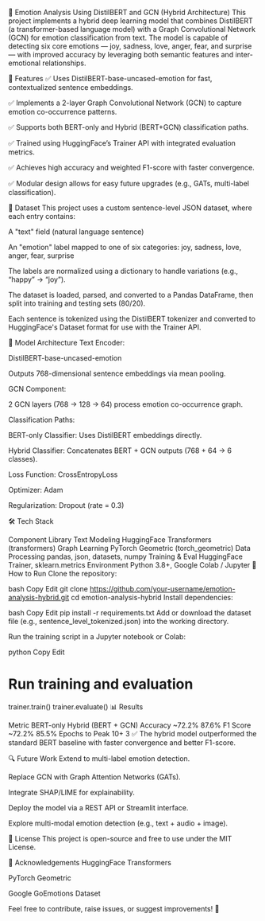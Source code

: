 💬 Emotion Analysis Using DistilBERT and GCN (Hybrid Architecture)
This project implements a hybrid deep learning model that combines DistilBERT (a transformer-based language model) with a Graph Convolutional Network (GCN) for emotion classification from text. The model is capable of detecting six core emotions — joy, sadness, love, anger, fear, and surprise — with improved accuracy by leveraging both semantic features and inter-emotional relationships.


📌 Features
✅ Uses DistilBERT-base-uncased-emotion for fast, contextualized sentence embeddings.

✅ Implements a 2-layer Graph Convolutional Network (GCN) to capture emotion co-occurrence patterns.

✅ Supports both BERT-only and Hybrid (BERT+GCN) classification paths.

✅ Trained using HuggingFace’s Trainer API with integrated evaluation metrics.

✅ Achieves high accuracy and weighted F1-score with faster convergence.

✅ Modular design allows for easy future upgrades (e.g., GATs, multi-label classification).


📁 Dataset
This project uses a custom sentence-level JSON dataset, where each entry contains:

A "text" field (natural language sentence)

An "emotion" label mapped to one of six categories:
joy, sadness, love, anger, fear, surprise

The labels are normalized using a dictionary to handle variations (e.g., “happy” → “joy”).

The dataset is loaded, parsed, and converted to a Pandas DataFrame, then split into training and testing sets (80/20).

Each sentence is tokenized using the DistilBERT tokenizer and converted to HuggingFace's Dataset format for use with the Trainer API.



🧠 Model Architecture
Text Encoder:

DistilBERT-base-uncased-emotion

Outputs 768-dimensional sentence embeddings via mean pooling.

GCN Component:

2 GCN layers (768 → 128 → 64) process emotion co-occurrence graph.

Classification Paths:

BERT-only Classifier: Uses DistilBERT embeddings directly.

Hybrid Classifier: Concatenates BERT + GCN outputs (768 + 64 → 6 classes).

Loss Function: CrossEntropyLoss

Optimizer: Adam

Regularization: Dropout (rate = 0.3)

🛠️ Tech Stack

Component	Library
Text Modeling	HuggingFace Transformers (transformers)
Graph Learning	PyTorch Geometric (torch_geometric)
Data Processing	pandas, json, datasets, numpy
Training & Eval	HuggingFace Trainer, sklearn.metrics
Environment	Python 3.8+, Google Colab / Jupyter
🚀 How to Run
Clone the repository:

bash
Copy
Edit
git clone https://github.com/your-username/emotion-analysis-hybrid.git
cd emotion-analysis-hybrid
Install dependencies:

bash
Copy
Edit
pip install -r requirements.txt
Add or download the dataset file (e.g., sentence_level_tokenized.json) into the working directory.

Run the training script in a Jupyter notebook or Colab:

python
Copy
Edit
# Run training and evaluation
trainer.train()
trainer.evaluate()
📊 Results

Metric	BERT-only	Hybrid (BERT + GCN)
Accuracy	~72.2%	87.6%
F1 Score	~72.2%	85.5%
Epochs to Peak	10+	3
✅ The hybrid model outperformed the standard BERT baseline with faster convergence and better F1-score.

🔍 Future Work
Extend to multi-label emotion detection.

Replace GCN with Graph Attention Networks (GATs).

Integrate SHAP/LIME for explainability.

Deploy the model via a REST API or Streamlit interface.

Explore multi-modal emotion detection (e.g., text + audio + image).

📄 License
This project is open-source and free to use under the MIT License.

🙌 Acknowledgements
HuggingFace Transformers

PyTorch Geometric

Google GoEmotions Dataset

Feel free to contribute, raise issues, or suggest improvements! 🎯


